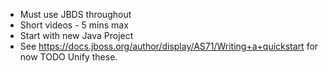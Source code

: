 * Must use JBDS throughout
* Short videos - 5 mins max
* Start with new Java Project
* See <https://docs.jboss.org/author/display/AS71/Writing+a+quickstart> for now TODO Unify these.
